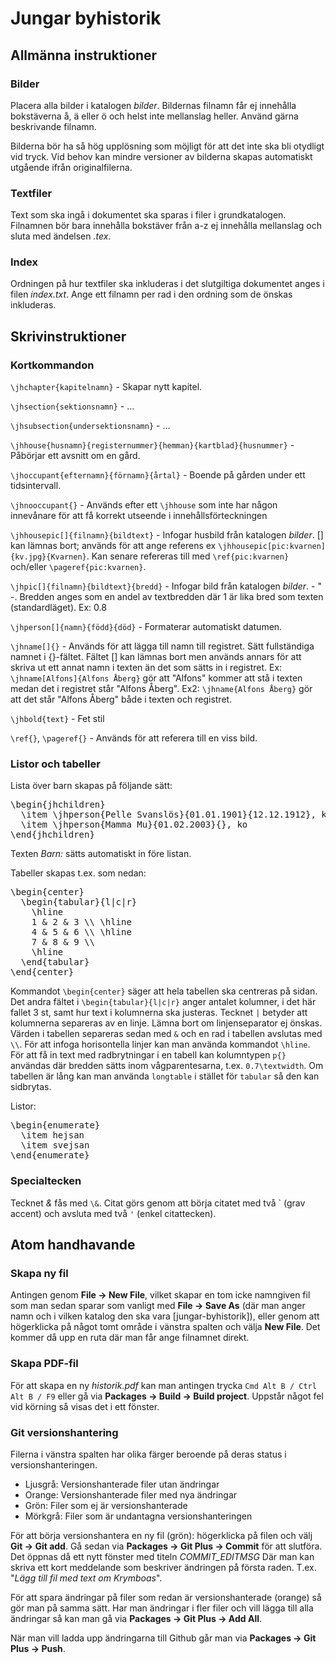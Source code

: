 # Jungar byhistorik

## Allmänna instruktioner

### Bilder

Placera alla bilder i katalogen *bilder*. Bildernas filnamn får ej innehålla bokstäverna å, ä eller ö och helst inte mellanslag heller. Använd gärna beskrivande filnamn.

Bilderna bör ha så hög upplösning som möjligt för att det inte ska bli otydligt vid tryck. Vid behov kan mindre versioner av bilderna skapas automatiskt utgående ifrån originalfilerna.


### Textfiler

Text som ska ingå i dokumentet ska sparas i filer i grundkatalogen. Filnamnen bör bara innehålla bokstäver från a-z ej innehålla mellanslag och sluta med ändelsen *.tex*.

### Index

Ordningen på hur textfiler ska inkluderas i det slutgiltiga dokumentet anges i filen *index.txt*. Ange ett filnamn per rad i den ordning som de önskas inkluderas.


## Skrivinstruktioner


### Kortkommandon

`\jhchapter{kapitelnamn}` - Skapar nytt kapitel.

`\jhsection{sektionsnamn}` - …

`\jhsubsection{undersektionsnamn}` - …

`\jhhouse{husnamn}{registernummer}{hemman}{kartblad}{husnummer}` - Påbörjar ett avsnitt om en gård.

`\jhoccupant{efternamn}{förnamn}{årtal}` - Boende på gården under ett tidsintervall.

`\jhnooccupant{}` - Används efter ett `\jhhouse` som inte har någon innevånare för att få korrekt utseende i innehållsförteckningen

`\jhhousepic[]{filnamn}{bildtext}` - Infogar husbild från katalogen *bilder*. [] kan lämnas bort; används för att ange referens ex `\jhhousepic[pic:kvarnen]{kv.jpg}{Kvarnen}`. Kan senare refereras till med `\ref{pic:kvarnen}` och/eller `\pageref{pic:kvarnen}`.

`\jhpic[]{filnamn}{bildtext}{bredd}` - Infogar bild från katalogen *bilder*. - " -. Bredden anges som en andel av textbredden där 1 är lika bred som texten (standardläget). Ex: 0.8

`\jhperson[]{namn}{född}{död}` - Formaterar automatiskt datumen.

`\jhname[]{}` - Används för att lägga till namn till registret. Sätt fullständiga namnet i {}-fältet. Fältet [] kan lämnas bort men används annars för att skriva ut ett annat namn i texten än det som sätts in i registret. Ex: `\jhname[Alfons]{Alfons Åberg}` gör att "Alfons" kommer att stå i texten medan det i registret står "Alfons Åberg". Ex2: `\jhname{Alfons Åberg}` gör att det står "Alfons Åberg" både i texten och registret.

`\jhbold{text}` -  Fet stil

`\ref{}`, `\pageref{}` - Används för att referera till en viss bild.


### Listor och tabeller

Lista över barn skapas på följande sätt:

<pre>
\begin{jhchildren}
  \item \jhperson{Pelle Svanslös}{01.01.1901}{12.12.1912}, katt
  \item \jhperson{Mamma Mu}{01.02.2003}{}, ko
\end{jhchildren}</pre>

Texten *Barn:* sätts automatiskt in före listan.

Tabeller skapas t.ex. som nedan:

<pre>
\begin{center}
  \begin{tabular}{l|c|r}
    \hline
    1 & 2 & 3 \\ \hline
    4 & 5 & 6 \\ \hline
    7 & 8 & 9 \\
    \hline
  \end{tabular}
\end{center}</pre>

Kommandot `\begin{center}` säger att hela tabellen ska centreras på sidan. Det andra fältet i `\begin{tabular}{l|c|r}` anger antalet kolumner, i det här fallet 3 st, samt hur text i kolumnerna ska justeras. Tecknet `|` betyder att kolumnerna separeras av en linje. Lämna bort om linjenseparator ej önskas. Värden i tabellen separeras sedan med `&` och en rad i tabellen avslutas med `\\`. För att infoga horisontella linjer kan man använda kommandot `\hline`. För att få in text med radbrytningar i en tabell kan kolumntypen `p{}` användas där bredden sätts inom vågparentesarna, t.ex. `0.7\textwidth`. Om tabellen är lång kan man använda `longtable` i stället för `tabular` så den kan sidbrytas.

Listor:

<pre>
\begin{enumerate}
  \item hejsan
  \item svejsan
\end{enumerate}</pre>


### Specialtecken

Tecknet *&* fås med `\&`. Citat görs genom att börja citatet med två \`  (grav accent) och avsluta med två `'` (enkel citattecken).

## Atom handhavande

### Skapa ny fil

Antingen genom **File -> New File**, vilket skapar en tom icke namngiven fil som man sedan sparar som vanligt med **File -> Save As** (där man anger namn och i vilken katalog den ska vara [jungar-byhistorik]), eller genom att högerklicka på något tomt område i vänstra spalten och välja **New File**. Det kommer då upp en ruta där man får ange filnamnet direkt.

### Skapa PDF-fil

För att skapa en ny *historik.pdf* kan man antingen trycka `Cmd Alt B / Ctrl Alt B / F9` eller gå via **Packages -> Build -> Build project**. Uppstår något fel vid körning så visas det i ett fönster.

### Git versionshantering

Filerna i vänstra spalten har olika färger beroende på deras status i versionshanteringen.

- Ljusgrå: Versionshanterade filer utan ändringar
- Orange: Versionshanterade filer med nya ändringar
- Grön: Filer som ej är versionshanterade
- Mörkgrå: Filer som är undantagna versionshanteringen

För att börja versionshantera en ny fil (grön): högerklicka på filen och välj **Git -> Git add**. Gå sedan via **Packages -> Git Plus -> Commit** för att slutföra. Det öppnas då ett nytt fönster med titeln *COMMIT_EDITMSG* Där man kan skriva ett kort meddelande som beskriver ändringen på första raden. T.ex. "*Lägg till fil med text om Krymboas*".

För att spara ändringar på filer som redan är versionshanterade (orange) så gör man på samma sätt. Har man ändringar i fler filer och vill lägga till alla ändringar så kan man gå via **Packages -> Git Plus -> Add All**.

När man vill ladda upp ändringarna till Github går man via **Packages -> Git Plus -> Push**.
